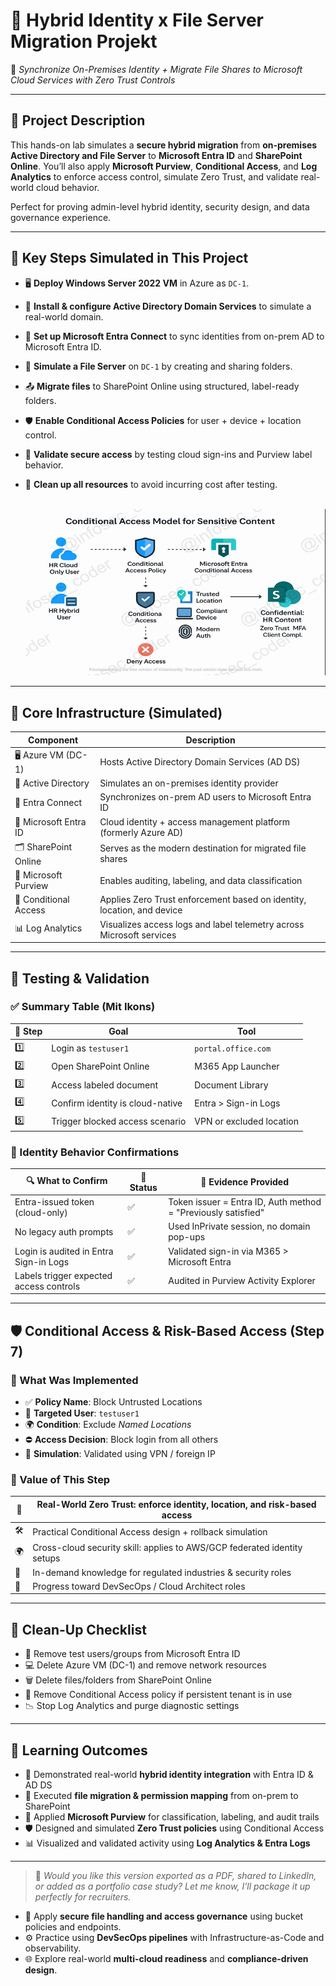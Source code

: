 # 🧭 Hybrid Identity x File Server Migration Projekt

🔁 *Synchronize On-Premises Identity + Migrate File Shares to Microsoft Cloud Services with Zero Trust Controls*

---

## 📌 Project Description

This hands-on lab simulates a **secure hybrid migration** from **on-premises Active Directory and File Server** to **Microsoft Entra ID** and **SharePoint Online**. You’ll also apply **Microsoft Purview**, **Conditional Access**, and **Log Analytics** to enforce access control, simulate Zero Trust, and validate real-world cloud behavior.

Perfect for proving admin-level hybrid identity, security design, and data governance experience.

---

## 🚀 Key Steps Simulated in This Project

- 🖥️ **Deploy Windows Server 2022 VM** in Azure as `DC-1`.  
- 🛂 **Install & configure Active Directory Domain Services** to simulate a real-world domain.  
- 🔗 **Set up Microsoft Entra Connect** to sync identities from on-prem AD to Microsoft Entra ID.  
- 📁 **Simulate a File Server** on `DC-1` by creating and sharing folders.  
- 📤 **Migrate files** to SharePoint Online using structured, label-ready folders.  
- 🛡️ **Enable Conditional Access Policies** for user + device + location control.  
- 🧪 **Validate secure access** by testing cloud sign-ins and Purview label behavior.  
- 🧹 **Clean up all resources** to avoid incurring cost after testing.<br><br>

   ![Alt Text](900x500_Step_7_Network_diagram_lc_WATERMARK_lc.jpg)

---

## 🧱 Core Infrastructure (Simulated)

| Component               | Description                                                              |
|------------------------|--------------------------------------------------------------------------|
| 🖥️ Azure VM (DC-1)      | Hosts Active Directory Domain Services (AD DS)                            |
| 🛂 Active Directory     | Simulates an on-premises identity provider                               |
| 🔗 Entra Connect        | Synchronizes on-prem AD users to Microsoft Entra ID                      |
| 👥 Microsoft Entra ID   | Cloud identity + access management platform (formerly Azure AD)          |
| 🗂️ SharePoint Online    | Serves as the modern destination for migrated file shares                |
| 🧠 Microsoft Purview    | Enables auditing, labeling, and data classification                      |
| 🔐 Conditional Access   | Applies Zero Trust enforcement based on identity, location, and device   |
| 📊 Log Analytics        | Visualizes access logs and label telemetry across Microsoft services     |

---

## 🧪 Testing & Validation

### ✅ Summary Table (Mit Ikons)

| 🔢 Step | Goal                                | Tool                      |
|--------|-------------------------------------|---------------------------|
| 1️⃣     | Login as `testuser1`                | `portal.office.com`       |
| 2️⃣     | Open SharePoint Online              | M365 App Launcher         |
| 3️⃣     | Access labeled document             | Document Library          |
| 4️⃣     | Confirm identity is cloud-native    | Entra > Sign-in Logs      |
| 5️⃣     | Trigger blocked access scenario     | VPN or excluded location  |

### 🧠 Identity Behavior Confirmations

| 🔍 What to Confirm                         | 📌 Status | 🧾 Evidence Provided                                     |
|------------------------------------------|-----------|----------------------------------------------------------|
| Entra-issued token (cloud-only)          | ✅        | Token issuer = Entra ID, Auth method = "Previously satisfied" |
| No legacy auth prompts                   | ✅        | Used InPrivate session, no domain pop-ups                |
| Login is audited in Entra Sign-in Logs   | ✅        | Validated sign-in via M365 > Microsoft Entra             |
| Labels trigger expected access controls  | ✅        | Audited in Purview Activity Explorer                     |

---

## 🛡️ Conditional Access & Risk-Based Access (Step 7)

### 🔐 What Was Implemented

- ✅ **Policy Name**: Block Untrusted Locations  
- 👤 **Targeted User**: `testuser1`  
- 🌍 **Condition**: Exclude *Named Locations*  
- ⛔ **Access Decision**: Block login from all others  
- 🔁 **Simulation**: Validated using VPN / foreign IP  

### 🎯 Value of This Step

| 🔐 | Real-World Zero Trust: enforce identity, location, and risk-based access     |
|------|------------------------------------------------------------------------|
| 🛠️ | Practical Conditional Access design + rollback simulation                  |
| 🌍 | Cross-cloud security skill: applies to AWS/GCP federated identity setups   |
| 💼 | In-demand knowledge for regulated industries & security roles              |
| 🚀 | Progress toward DevSecOps / Cloud Architect roles                          |

---

## 🧹 Clean-Up Checklist

- 🧼 Remove test users/groups from Microsoft Entra ID  
- 💻 Delete Azure VM (DC-1) and remove network resources  
- 🗑️ Delete files/folders from SharePoint Online  
- 📜 Remove Conditional Access policy if persistent tenant is in use  
- 📉 Stop Log Analytics and purge diagnostic settings  

---

## 🎯 Learning Outcomes

- 🔁 Demonstrated real-world **hybrid identity integration** with Entra ID & AD DS  
- 📁 Executed **file migration & permission mapping** from on-prem to SharePoint  
- 🧠 Applied **Microsoft Purview** for classification, labeling, and audit trails  
- 🛡️ Designed and simulated **Zero Trust policies** using Conditional Access  
- 📊 Visualized and validated activity using **Log Analytics & Entra Logs**  

---

> 💬 *Would you like this version exported as a PDF, shared to LinkedIn, or added as a portfolio case study? Let me know, I’ll package it up perfectly for recruiters.*

- 📁 Apply **secure file handling and access governance** using bucket policies and endpoints.
- ⚙️ Practice using **DevSecOps pipelines** with Infrastructure-as-Code and observability.
- 🌐 Explore real-world **multi-cloud readiness** and **compliance-driven design**.




